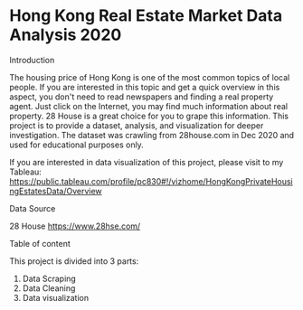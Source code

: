 # Hong Kong Real Estate Market Data Analysis 2020

Introduction

The housing price of Hong Kong is one of the most common topics of local people. If you are interested in this topic and get a quick overview in this aspect, you don't need to read newspapers and finding a real property agent. Just click on the Internet, you may find much information about real property. 28 House is a great choice for you to grape this information. This project is to provide a dataset, analysis, and visualization for deeper investigation. The dataset was crawling from 28house.com in Dec 2020 and used for educational purposes only. 

If you are interested in data visualization of this project, please visit to my Tableau:
https://public.tableau.com/profile/pc830#!/vizhome/HongKongPrivateHousingEstatesData/Overview


Data Source

28 House
https://www.28hse.com/


Table of content

This project is divided into 3 parts: 
1. Data Scraping
2. Data Cleaning
3. Data visualization
